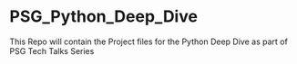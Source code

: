 # PSG_Python_Deep_Dive
This Repo will contain the Project files for the Python Deep Dive as part of PSG Tech Talks Series

